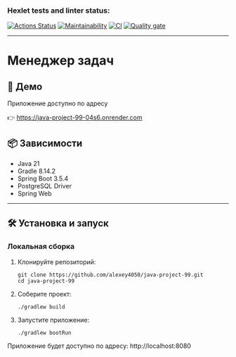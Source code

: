 ### Hexlet tests and linter status:
[![Actions Status](https://github.com/alexey4050/java-project-99/actions/workflows/hexlet-check.yml/badge.svg)](https://github.com/alexey4050/java-project-99/actions)
[![Maintainability](https://qlty.sh/gh/alexey4050/projects/java-project-99/maintainability.svg)](https://qlty.sh/gh/alexey4050/projects/java-project-99)
[![CI](https://github.com/alexey4050/java-project-99/actions/workflows/ci.yml/badge.svg)](https://github.com/alexey4050/java-project-99/actions/workflows/ci.yml)
[![Quality gate](https://sonarcloud.io/api/project_badges/quality_gate?project=alexey4050_java-project-99)](https://sonarcloud.io/summary/new_code?id=alexey4050_java-project-99)

---
# Менеджер задач

## 🚀 **Демо**  
Приложение доступно по адресу

👉 https://java-project-99-04s6.onrender.com

 ## 📦 Зависимости
- Java 21
- Gradle 8.14.2
- Spring Boot 3.5.4
- PostgreSQL Driver
- Spring Web

---
## 🛠️ **Установка и запуск**

### **Локальная сборка**
1. Клонируйте репозиторий:
   ```
   git clone https://github.com/alexey4050/java-project-99.git
   cd java-project-99
2. Соберите проект:
    ```
   ./gradlew build
3. Запустите приложение:
    ```
   ./gradlew bootRun
   
Приложение будет доступно по адресу: http://localhost:8080